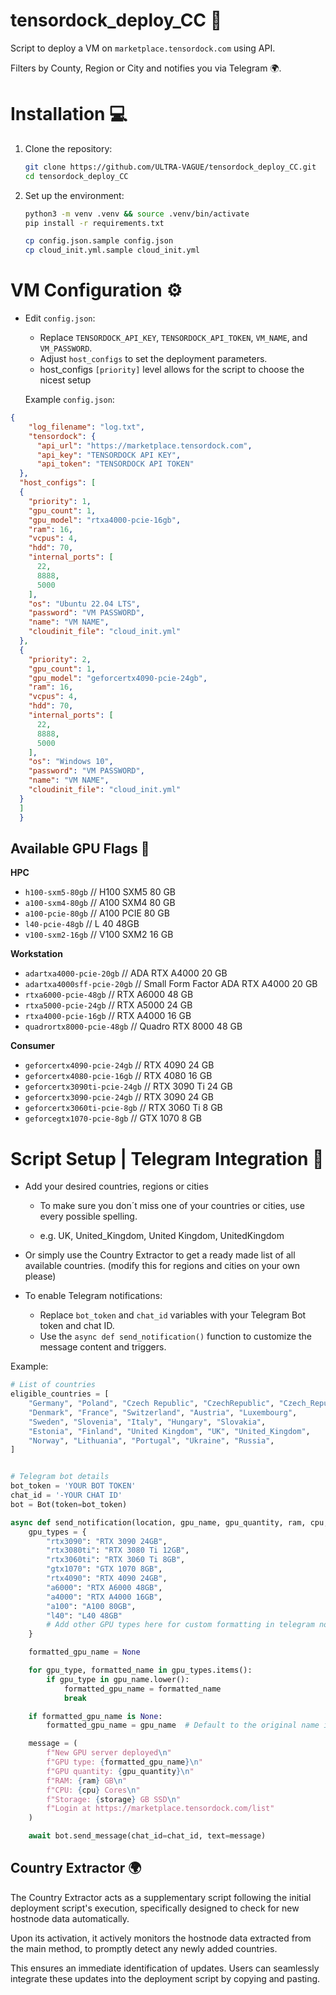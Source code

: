 # tensordock_deploy_CC 🚀

Script to deploy a VM on `marketplace.tensordock.com` using API.

Filters by County, Region or City and notifies you via Telegram 🌍.

# Installation 💻

1. Clone the repository:

    ```sh
    git clone https://github.com/ULTRA-VAGUE/tensordock_deploy_CC.git
    cd tensordock_deploy_CC
    ```

2. Set up the environment:

    ```sh
    python3 -m venv .venv && source .venv/bin/activate
    pip install -r requirements.txt

    cp config.json.sample config.json
    cp cloud_init.yml.sample cloud_init.yml
    ```


# VM Configuration ⚙️

- Edit `config.json`:
    - Replace `TENSORDOCK_API_KEY`, `TENSORDOCK_API_TOKEN`, `VM_NAME`, and `VM_PASSWORD`.
    - Adjust `host_configs` to set the deployment parameters.
    - host_configs `[priority]` level allows for the script to choose the nicest setup

    Example `config.json`:

```json
{
    "log_filename": "log.txt",
    "tensordock": {
      "api_url": "https://marketplace.tensordock.com",
      "api_key": "TENSORDOCK API KEY",
      "api_token": "TENSORDOCK API TOKEN"
  },
  "host_configs": [
  {
    "priority": 1,
    "gpu_count": 1,
    "gpu_model": "rtxa4000-pcie-16gb",
    "ram": 16,
    "vcpus": 4,
    "hdd": 70,
    "internal_ports": [
      22,
      8888,
      5000
    ],
    "os": "Ubuntu 22.04 LTS",
    "password": "VM PASSWORD",
    "name": "VM NAME",
    "cloudinit_file": "cloud_init.yml"
  },
  {
    "priority": 2,
    "gpu_count": 1,
    "gpu_model": "geforcertx4090-pcie-24gb",
    "ram": 16,
    "vcpus": 4,
    "hdd": 70,
    "internal_ports": [
      22,
      8888,
      5000
    ],
    "os": "Windows 10",
    "password": "VM PASSWORD",
    "name": "VM NAME",
    "cloudinit_file": "cloud_init.yml"
  }
  ]
  }
```

## Available GPU Flags 🚩

**HPC**
- `h100-sxm5-80gb` // H100 SXM5 80 GB
- `a100-sxm4-80gb` // A100 SXM4 80 GB
- `a100-pcie-80gb` // A100 PCIE 80 GB
- `l40-pcie-48gb` // L 40 48GB
- `v100-sxm2-16gb` // V100 SXM2 16 GB

**Workstation**
- `adartxa4000-pcie-20gb` // ADA RTX A4000 20 GB
- `adartxa4000sff-pcie-20gb` // Small Form Factor ADA RTX A4000 20 GB
- `rtxa6000-pcie-48gb` // RTX A6000 48 GB
- `rtxa5000-pcie-24gb` // RTX A5000 24 GB
- `rtxa4000-pcie-16gb` // RTX A4000 16 GB
- `quadrortx8000-pcie-48gb` // Quadro RTX 8000 48 GB

**Consumer**
- `geforcertx4090-pcie-24gb` // RTX 4090 24 GB
- `geforcertx4080-pcie-16gb` // RTX 4080 16 GB
- `geforcertx3090ti-pcie-24gb` // RTX 3090 Ti 24 GB
- `geforcertx3090-pcie-24gb` // RTX 3090 24 GB
- `geforcertx3060ti-pcie-8gb` // RTX 3060 Ti 8 GB
- `geforcegtx1070-pcie-8gb` // GTX 1070 8 GB



# Script Setup | Telegram Integration 📲
- Add your desired countries, regions or cities
    - To make sure you don´t miss one of your countries or cities, use every possible spelling.

    - e.g.  UK, United_Kingdom, United Kingdom, UnitedKingdom
      
- Or simply use the Country Extractor to get a ready made list of all available countries. (modify this for regions and cities on your own please)

     

- To enable Telegram notifications:
    - Replace `bot_token` and `chat_id` variables with your Telegram Bot token and chat ID.
    - Use the `async def send_notification()` function to customize the message content and triggers.

Example:

```python
# List of countries
eligible_countries = [
    "Germany", "Poland", "Czech Republic", "CzechRepublic", "Czech_Republic", "Netherlands", "Belgium", 
    "Denmark", "France", "Switzerland", "Austria", "Luxembourg", 
    "Sweden", "Slovenia", "Italy", "Hungary", "Slovakia", 
    "Estonia", "Finland", "United Kingdom", "UK", "United_Kingdom", 
    "Norway", "Lithuania", "Portugal", "Ukraine", "Russia",
]


# Telegram bot details
bot_token = 'YOUR BOT TOKEN'
chat_id = '-YOUR CHAT ID'
bot = Bot(token=bot_token)

async def send_notification(location, gpu_name, gpu_quantity, ram, cpu, storage):
    gpu_types = {
        "rtx3090": "RTX 3090 24GB",
        "rtx3080ti": "RTX 3080 Ti 12GB",
        "rtx3060ti": "RTX 3060 Ti 8GB",
        "gtx1070": "GTX 1070 8GB",
        "rtx4090": "RTX 4090 24GB",
        "a6000": "RTX A6000 48GB",
        "a4000": "RTX A4000 16GB",
        "a100": "A100 80GB",
        "l40": "L40 48GB"
        # Add other GPU types here for custom formatting in telegram notification
    }

    formatted_gpu_name = None

    for gpu_type, formatted_name in gpu_types.items():
        if gpu_type in gpu_name.lower():
            formatted_gpu_name = formatted_name
            break

    if formatted_gpu_name is None:
        formatted_gpu_name = gpu_name  # Default to the original name if no match is found

    message = (
        f"New GPU server deployed\n"
        f"GPU type: {formatted_gpu_name}\n"
        f"GPU quantity: {gpu_quantity}\n"
        f"RAM: {ram} GB\n"
        f"CPU: {cpu} Cores\n"
        f"Storage: {storage} GB SSD\n"
        f"Login at https://marketplace.tensordock.com/list"
    )

    await bot.send_message(chat_id=chat_id, text=message)
```

## Country Extractor 🌍

The Country Extractor acts as a supplementary script following the initial deployment script's execution, specifically designed to check for new hostnode data automatically.

 Upon its activation, it actively monitors the hostnode data extracted from the main method, to promptly detect any newly added countries.

This ensures an immediate identification of updates. Users can seamlessly integrate these updates into the deployment script by copying and pasting.


